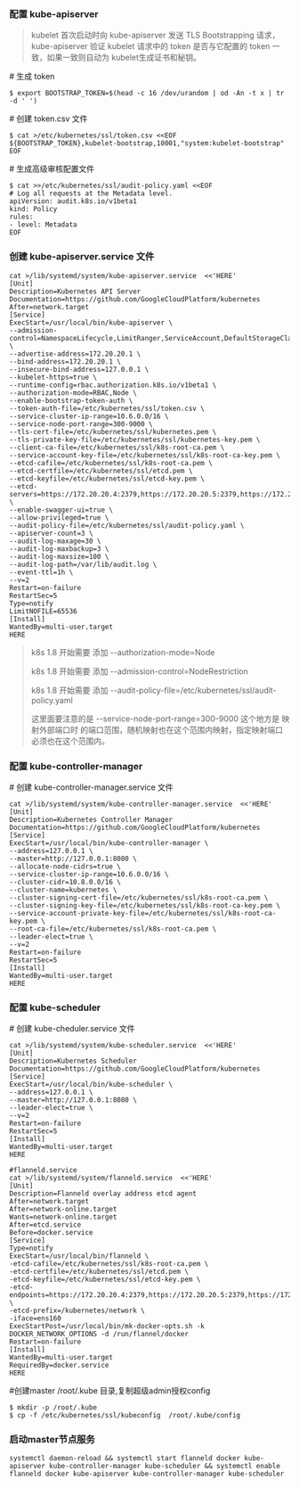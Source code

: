 ### 配置 kube-apiserver

> kubelet 首次启动时向 kube-apiserver 发送 TLS Bootstrapping 请求，kube-apiserver 验证 kubelet 请求中的 token 是否与它配置的 token 一致，如果一致则自动为 kubelet生成证书和秘钥。

\# 生成 token

```
$ export BOOTSTRAP_TOKEN=$(head -c 16 /dev/urandom | od -An -t x | tr -d ' ')
```

\# 创建 token.csv 文件

```
$ cat >/etc/kubernetes/ssl/token.csv <<EOF
${BOOTSTRAP_TOKEN},kubelet-bootstrap,10001,"system:kubelet-bootstrap"
EOF
```

\# 生成高级审核配置文件

```
$ cat >>/etc/kubernetes/ssl/audit-policy.yaml <<EOF
# Log all requests at the Metadata level.
apiVersion: audit.k8s.io/v1beta1
kind: Policy
rules:
- level: Metadata
EOF
```

### 创建 kube-apiserver.service 文件

```
cat >/lib/systemd/system/kube-apiserver.service  <<'HERE'
[Unit]
Description=Kubernetes API Server
Documentation=https://github.com/GoogleCloudPlatform/kubernetes
After=network.target
[Service]
ExecStart=/usr/local/bin/kube-apiserver \
--admission-control=NamespaceLifecycle,LimitRanger,ServiceAccount,DefaultStorageClass,ResourceQuota,NodeRestriction \
--advertise-address=172.20.20.1 \
--bind-address=172.20.20.1 \
--insecure-bind-address=127.0.0.1 \
--kubelet-https=true \
--runtime-config=rbac.authorization.k8s.io/v1beta1 \
--authorization-mode=RBAC,Node \
--enable-bootstrap-token-auth \
--token-auth-file=/etc/kubernetes/ssl/token.csv \
--service-cluster-ip-range=10.6.0.0/16 \
--service-node-port-range=300-9000 \
--tls-cert-file=/etc/kubernetes/ssl/kubernetes.pem \
--tls-private-key-file=/etc/kubernetes/ssl/kubernetes-key.pem \
--client-ca-file=/etc/kubernetes/ssl/k8s-root-ca.pem \
--service-account-key-file=/etc/kubernetes/ssl/k8s-root-ca-key.pem \
--etcd-cafile=/etc/kubernetes/ssl/k8s-root-ca.pem \
--etcd-certfile=/etc/kubernetes/ssl/etcd.pem \
--etcd-keyfile=/etc/kubernetes/ssl/etcd-key.pem \
--etcd-servers=https://172.20.20.4:2379,https://172.20.20.5:2379,https://172.20.20.6:2379 \
--enable-swagger-ui=true \
--allow-privileged=true \
--audit-policy-file=/etc/kubernetes/ssl/audit-policy.yaml \
--apiserver-count=3 \
--audit-log-maxage=30 \
--audit-log-maxbackup=3 \
--audit-log-maxsize=100 \
--audit-log-path=/var/lib/audit.log \
--event-ttl=1h \
--v=2
Restart=on-failure
RestartSec=5
Type=notify
LimitNOFILE=65536
[Install]
WantedBy=multi-user.target
HERE
```

> k8s 1.8 开始需要 添加 --authorization-mode=Node
>
>  k8s 1.8 开始需要 添加 --admission-control=NodeRestriction
>
> k8s 1.8 开始需要 添加 --audit-policy-file=/etc/kubernetes/ssl/audit-policy.yaml
>
> 这里面要注意的是 --service-node-port-range=300-9000 这个地方是 映射外部端口时 的端口范围，随机映射也在这个范围内映射，指定映射端口必须也在这个范围内。

### 配置 kube-controller-manager

\# 创建 kube-controller-manager.service 文件

```
cat >/lib/systemd/system/kube-controller-manager.service  <<'HERE'
[Unit]
Description=Kubernetes Controller Manager
Documentation=https://github.com/GoogleCloudPlatform/kubernetes
[Service]
ExecStart=/usr/local/bin/kube-controller-manager \
--address=127.0.0.1 \
--master=http://127.0.0.1:8080 \
--allocate-node-cidrs=true \
--service-cluster-ip-range=10.6.0.0/16 \
--cluster-cidr=10.8.0.0/16 \
--cluster-name=kubernetes \
--cluster-signing-cert-file=/etc/kubernetes/ssl/k8s-root-ca.pem \
--cluster-signing-key-file=/etc/kubernetes/ssl/k8s-root-ca-key.pem \
--service-account-private-key-file=/etc/kubernetes/ssl/k8s-root-ca-key.pem \
--root-ca-file=/etc/kubernetes/ssl/k8s-root-ca.pem \
--leader-elect=true \
--v=2
Restart=on-failure
RestartSec=5
[Install]
WantedBy=multi-user.target
HERE
```

### 配置 kube-scheduler

\# 创建 kube-cheduler.service 文件

```
cat >/lib/systemd/system/kube-scheduler.service  <<'HERE'
[Unit]
Description=Kubernetes Scheduler
Documentation=https://github.com/GoogleCloudPlatform/kubernetes
[Service]
ExecStart=/usr/local/bin/kube-scheduler \
--address=127.0.0.1 \
--master=http://127.0.0.1:8080 \
--leader-elect=true \
--v=2
Restart=on-failure
RestartSec=5
[Install]
WantedBy=multi-user.target
HERE

#flanneld.service
cat >/lib/systemd/system/flanneld.service  <<'HERE'
[Unit]
Description=Flanneld overlay address etcd agent
After=network.target
After=network-online.target
Wants=network-online.target
After=etcd.service
Before=docker.service
[Service]
Type=notify
ExecStart=/usr/local/bin/flanneld \
-etcd-cafile=/etc/kubernetes/ssl/k8s-root-ca.pem \
-etcd-certfile=/etc/kubernetes/ssl/etcd.pem \
-etcd-keyfile=/etc/kubernetes/ssl/etcd-key.pem \
-etcd-endpoints=https://172.20.20.4:2379,https://172.20.20.5:2379,https://172.20.20.6:2379 \
-etcd-prefix=/kubernetes/network \
-iface=ens160
ExecStartPost=/usr/local/bin/mk-docker-opts.sh -k DOCKER_NETWORK_OPTIONS -d /run/flannel/docker
Restart=on-failure
[Install]
WantedBy=multi-user.target
RequiredBy=docker.service
HERE
```

\#创建master /root/.kube 目录,复制超级admin授权config

```
$ mkdir -p /root/.kube
$ cp -f /etc/kubernetes/ssl/kubeconfig  /root/.kube/config 
```

### 启动master节点服务

```
systemctl daemon-reload && systemctl start flanneld docker kube-apiserver kube-controller-manager kube-scheduler && systemctl enable flanneld docker kube-apiserver kube-controller-manager kube-scheduler
```



